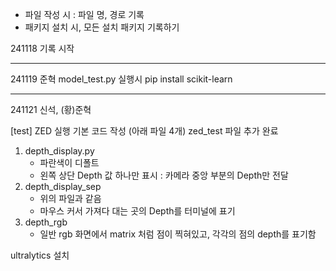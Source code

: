 * 파일 작성 시 : 파일 명, 경로 기록
* 패키지 설치 시, 모든 설치 패키지 기록하기

241118 기록 시작

---
241119 준혁
model_test.py 실행시
pip install scikit-learn

---
241121 신석, (황)준혁

[test] ZED 실행 기본 코드 작성 (아래 파일 4개)
zed_test 파일 추가 완료
1. depth_display.py
    - 파란색이 디폴트
    - 왼쪽 상단 Depth 값 하나만 표시 : 카메라 중앙 부분의 Depth만 전달
2. depth_display_sep
    - 위의 파일과 같음
    - 마우스 커서 가져다 대는 곳의 Depth를 터미널에 표기
3. depth_rgb
    - 일반 rgb 화면에서 matrix 처럼 점이 찍혀있고, 각각의 점의 depth를 표기함

ultralytics 설치